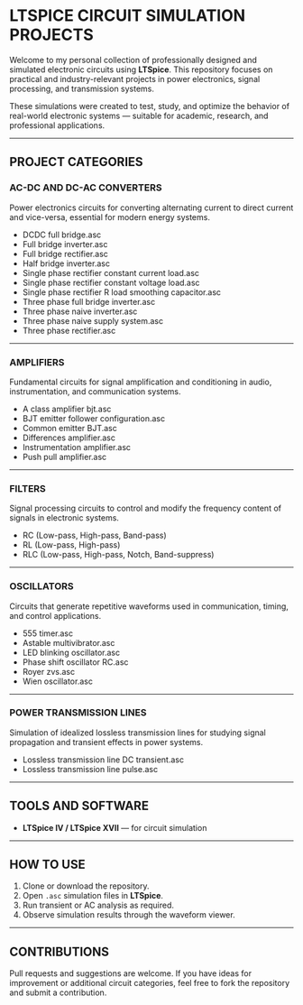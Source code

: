 # LTSPICE CIRCUIT SIMULATION PROJECTS

Welcome to my personal collection of professionally designed and simulated electronic circuits using **LTSpice**. This repository focuses on practical and industry-relevant projects in power electronics, signal processing, and transmission systems.

These simulations were created to test, study, and optimize the behavior of real-world electronic systems — suitable for academic, research, and professional applications.

---

## PROJECT CATEGORIES

### AC-DC AND DC-AC CONVERTERS

Power electronics circuits for converting alternating current to direct current and vice-versa, essential for modern energy systems.

* DCDC full bridge.asc
* Full bridge inverter.asc
* Full bridge rectifier.asc
* Half bridge inverter.asc
* Single phase rectifier constant current load.asc
* Single phase rectifier constant voltage load.asc
* Single phase rectifier R load smoothing capacitor.asc
* Three phase full bridge inverter.asc
* Three phase naive inverter.asc
* Three phase naive supply system.asc
* Three phase rectifier.asc

---

### AMPLIFIERS

Fundamental circuits for signal amplification and conditioning in audio, instrumentation, and communication systems.

* A class amplifier bjt.asc
* BJT emitter follower configuration.asc
* Common emitter BJT.asc
* Differences amplifier.asc
* Instrumentation amplifier.asc
* Push pull amplifier.asc

---

### FILTERS

Signal processing circuits to control and modify the frequency content of signals in electronic systems.

* RC (Low-pass, High-pass, Band-pass)
* RL (Low-pass, High-pass)
* RLC (Low-pass, High-pass, Notch, Band-suppress)

---

### OSCILLATORS

Circuits that generate repetitive waveforms used in communication, timing, and control applications.

* 555 timer.asc
* Astable multivibrator.asc
* LED blinking oscillator.asc
* Phase shift oscillator RC.asc
* Royer zvs.asc
* Wien oscillator.asc

---

### POWER TRANSMISSION LINES

Simulation of idealized lossless transmission lines for studying signal propagation and transient effects in power systems.

* Lossless transmission line DC transient.asc
* Lossless transmission line pulse.asc

---

## TOOLS AND SOFTWARE

* **LTSpice IV / LTSpice XVII** — for circuit simulation

---

## HOW TO USE

1. Clone or download the repository.
2. Open `.asc` simulation files in **LTSpice**.
3. Run transient or AC analysis as required.
4. Observe simulation results through the waveform viewer.

---

## CONTRIBUTIONS

Pull requests and suggestions are welcome. If you have ideas for improvement or additional circuit categories, feel free to fork the repository and submit a contribution.
